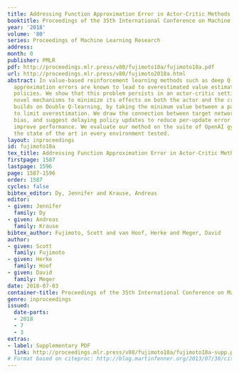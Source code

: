 ```yaml
---
title: Addressing Function Approximation Error in Actor-Critic Methods
booktitle: Proceedings of the 35th International Conference on Machine Learning
year: '2018'
volume: '80'
series: Proceedings of Machine Learning Research
address: 
month: 0
publisher: PMLR
pdf: http://proceedings.mlr.press/v80/fujimoto18a/fujimoto18a.pdf
url: http://proceedings.mlr.press/v80/fujimoto2018a.html
abstract: In value-based reinforcement learning methods such as deep Q-learning, function
  approximation errors are known to lead to overestimated value estimates and suboptimal
  policies. We show that this problem persists in an actor-critic setting and propose
  novel mechanisms to minimize its effects on both the actor and the critic. Our algorithm
  builds on Double Q-learning, by taking the minimum value between a pair of critics
  to limit overestimation. We draw the connection between target networks and overestimation
  bias, and suggest delaying policy updates to reduce per-update error and further
  improve performance. We evaluate our method on the suite of OpenAI gym tasks, outperforming
  the state of the art in every environment tested.
layout: inproceedings
id: fujimoto18a
tex_title: Addressing Function Approximation Error in Actor-Critic Methods
firstpage: 1587
lastpage: 1596
page: 1587-1596
order: 1587
cycles: false
bibtex_editor: Dy, Jennifer and Krause, Andreas
editor:
- given: Jennifer
  family: Dy
- given: Andreas
  family: Krause
bibtex_author: Fujimoto, Scott and van Hoof, Herke and Meger, David
author:
- given: Scott
  family: Fujimoto
- given: Herke
  family: Hoof
- given: David
  family: Meger
date: 2018-07-03
container-title: Proceedings of the 35th International Conference on Machine Learning
genre: inproceedings
issued:
  date-parts:
  - 2018
  - 7
  - 3
extras:
- label: Supplementary PDF
  link: http://proceedings.mlr.press/v80/fujimoto18a/fujimoto18a-supp.pdf
# Format based on citeproc: http://blog.martinfenner.org/2013/07/30/citeproc-yaml-for-bibliographies/
---
```

